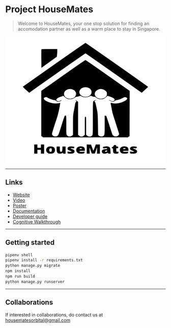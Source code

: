 # Project HouseMates

> Welcome to HouseMates, your one stop solution for finding an accomodation partner as well as a warm place to stay in Singapore. 

<div style="text-align:center">
    <img src="./src/static/housemates-logo-with-text-black.svg" width="800" height="400">
</div>

---
## Links 
- [Website]
- [Video]
- [Poster]
- [Documentation] 
- [Developer guide]
- [Cognitive Walkthrough]

---
## Getting started

```bash
pipenv shell  
pipenv install -r requirements.txt
python manage.py migrate
npm install 
npm run build
python manage.py runserver
```

---
## Collaborations 

If interested in collaborations, do contact us at  [housematesorbital@gmail.com](housematesorbital@gmail.com)




[Website]: https://housematesorbital.herokuapp.com/
[Video]: https://drive.google.com/file/d/1NQeBeghhZGNO6IuBM94ulc3Qz8s0cD-y/view?usp=sharing
[Cognitive Walkthrough]: https://drive.google.com/file/d/1lBsyg0nKgpwas13BGbnGyvT_UBmux3s_/view?usp=sharing
[Poster]: https://drive.google.com/file/d/1JzXkRPk3jCfKwVeImwHG87QZzbmkFaE7/view?usp=sharing
[Documentation]: https://docs.google.com/document/d/16pjtKawz7sqSuMdYiBKtxLyIR5liNm7SvPhIsVVtp-c/edit?usp=sharing
[Developer guide]: https://docs.google.com/document/d/10UjgAKWyJ8uNb9km_bVWmcQokz-bxytz31iyCi-oD8E/edit?usp=sharing


